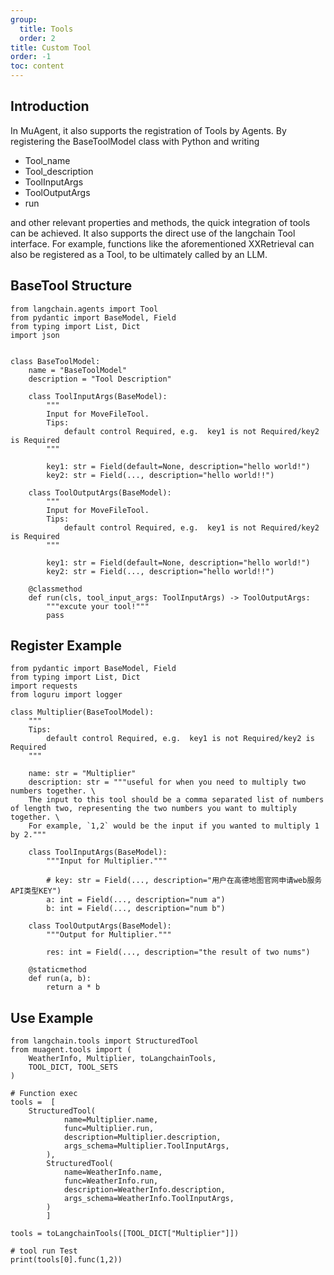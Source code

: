 ```yaml
---
group:
  title: Tools
  order: 2
title: Custom Tool
order: -1
toc: content
---
```


## Introduction

In MuAgent, it also supports the registration of Tools by Agents. By registering the BaseToolModel class with Python and writing

- Tool_name
- Tool_description
- ToolInputArgs
- ToolOutputArgs
- run

and other relevant properties and methods, the quick integration of tools can be achieved. It also supports the direct use of the langchain Tool interface. For example, functions like the aforementioned XXRetrieval can also be registered as a Tool, to be ultimately called by an LLM.

## BaseTool Structure

```
from langchain.agents import Tool
from pydantic import BaseModel, Field
from typing import List, Dict
import json


class BaseToolModel:
    name = "BaseToolModel"
    description = "Tool Description"

    class ToolInputArgs(BaseModel):
        """
        Input for MoveFileTool.
        Tips:
            default control Required, e.g.  key1 is not Required/key2 is Required
        """

        key1: str = Field(default=None, description="hello world!")
        key2: str = Field(..., description="hello world!!")

    class ToolOutputArgs(BaseModel):
        """
        Input for MoveFileTool.
        Tips:
            default control Required, e.g.  key1 is not Required/key2 is Required
        """

        key1: str = Field(default=None, description="hello world!")
        key2: str = Field(..., description="hello world!!")

    @classmethod
    def run(cls, tool_input_args: ToolInputArgs) -> ToolOutputArgs:
        """excute your tool!"""
        pass
```

## Register Example

```
from pydantic import BaseModel, Field
from typing import List, Dict
import requests
from loguru import logger

class Multiplier(BaseToolModel):
    """
    Tips:
        default control Required, e.g.  key1 is not Required/key2 is Required
    """

    name: str = "Multiplier"
    description: str = """useful for when you need to multiply two numbers together. \
    The input to this tool should be a comma separated list of numbers of length two, representing the two numbers you want to multiply together. \
    For example, `1,2` would be the input if you wanted to multiply 1 by 2."""

    class ToolInputArgs(BaseModel):
        """Input for Multiplier."""

        # key: str = Field(..., description="用户在高德地图官网申请web服务API类型KEY")
        a: int = Field(..., description="num a")
        b: int = Field(..., description="num b")

    class ToolOutputArgs(BaseModel):
        """Output for Multiplier."""

        res: int = Field(..., description="the result of two nums")

    @staticmethod
    def run(a, b):
        return a * b
```

## Use Example

```
from langchain.tools import StructuredTool
from muagent.tools import (
    WeatherInfo, Multiplier, toLangchainTools,
    TOOL_DICT, TOOL_SETS
)

# Function exec
tools =  [
    StructuredTool(
            name=Multiplier.name,
            func=Multiplier.run,
            description=Multiplier.description,
            args_schema=Multiplier.ToolInputArgs,
        ),
        StructuredTool(
            name=WeatherInfo.name,
            func=WeatherInfo.run,
            description=WeatherInfo.description,
            args_schema=WeatherInfo.ToolInputArgs,
        )
        ]

tools = toLangchainTools([TOOL_DICT["Multiplier"]])

# tool run Test
print(tools[0].func(1,2))
```
